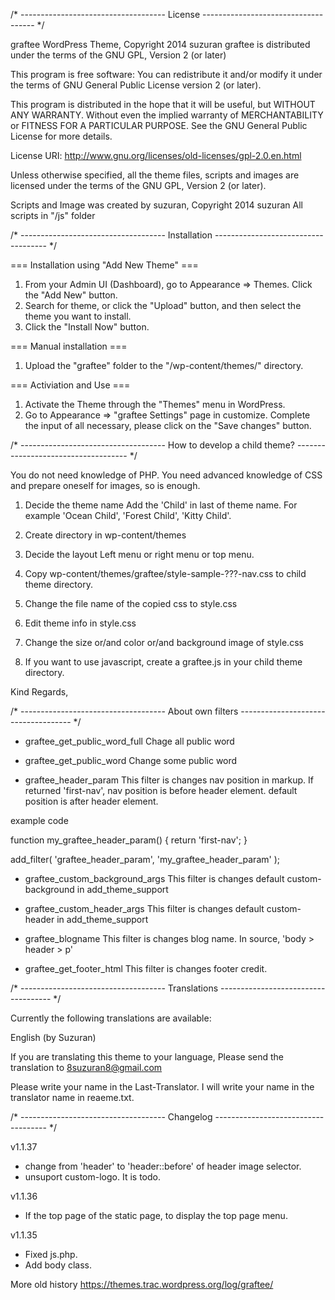 /* ------------------------------------
License
------------------------------------ */

graftee WordPress Theme, Copyright 2014 suzuran
graftee is distributed under the terms of the GNU GPL, Version 2 (or later)

This program is free software:
You can redistribute it and/or modify it under the terms of GNU General Public License version 2 (or later).

This program is distributed in the hope that it will be useful, but WITHOUT ANY WARRANTY.
Without even the implied warranty of MERCHANTABILITY or FITNESS FOR A PARTICULAR PURPOSE.
See the GNU General Public License for more details.

License URI: http://www.gnu.org/licenses/old-licenses/gpl-2.0.en.html

Unless otherwise specified, all the theme files, scripts and images are licensed under the terms of the GNU GPL, Version 2 (or later).

Scripts and Image was created by suzuran, Copyright 2014 suzuran
All scripts in "/js" folder

/* ------------------------------------
Installation
------------------------------------ */

=== Installation using "Add New Theme" ===
1. From your Admin UI (Dashboard), go to Appearance => Themes. Click the "Add New" button.
2. Search for theme, or click the "Upload" button, and then select the theme you want to install.
3. Click the "Install Now" button.

=== Manual installation ===
1. Upload the "graftee" folder to the "/wp-content/themes/" directory.

=== Activiation and Use ===
1. Activate the Theme through the "Themes" menu in WordPress.
2. Go to Appearance => "graftee Settings" page in customize. Complete the input of all necessary, please click on the "Save changes" button.

/* ------------------------------------
How to develop a child theme?
------------------------------------ */

You do not need knowledge of PHP.
You need advanced knowledge of CSS and prepare oneself for images, so is enough.

1. Decide the theme name
Add the 'Child' in last of theme name.
For example 'Ocean Child', 'Forest Child', 'Kitty Child'.

2. Create directory in wp-content/themes

3. Decide the layout
Left menu or right menu or top menu.

4. Copy wp-content/themes/graftee/style-sample-???-nav.css to child theme directory.

5. Change the file name of the copied css to style.css

6. Edit theme info in style.css

7. Change the size or/and color or/and background image of style.css

8. If you want to use javascript, create a graftee.js in your child theme directory.

Kind Regards,

/* ------------------------------------
About own filters
------------------------------------ */

* graftee_get_public_word_full
Chage all public word

* graftee_get_public_word
Change some public word

* graftee_header_param
This filter is changes nav position in markup.
If returned 'first-nav', nav position is before header element.
default position is after header element.

example code

function my_graftee_header_param() {
    return 'first-nav';
}

add_filter( 'graftee_header_param', 'my_graftee_header_param' );

* graftee_custom_background_args
This filter is changes default custom-background in add_theme_support

* graftee_custom_header_args
This filter is changes default custom-header in add_theme_support

* graftee_blogname
This filter is changes blog name.
In source, 'body > header > p'

* graftee_get_footer_html
This filter is changes footer credit.

/* ------------------------------------
Translations
------------------------------------ */

Currently the following translations are available:

English (by Suzuran)

If you are translating this theme to your language,
Please send the translation to 8suzuran8@gmail.com

Please write your name in the Last-Translator.
I will write your name in the translator name in reaeme.txt.

/* ------------------------------------
Changelog
------------------------------------ */

v1.1.37
* change from 'header' to 'header::before' of header image selector.
* unsuport custom-logo. It is todo.

v1.1.36
* If the top page of the static page, to display the top page menu.

v1.1.35
* Fixed js.php.
* Add body class.

More old history
https://themes.trac.wordpress.org/log/graftee/
